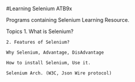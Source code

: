 

#Learning Selenium ATB9x

Programs containing Selenium Learning Resource.

Topics
    1. What is Selenium?
    
    2. Features of Selenium?
    
    Why Selenium, Advantage, DisAdvantage
    
    How to install Selenium, Use it.
    
    Selenium Arch. (W3C, Json Wire protocol)
